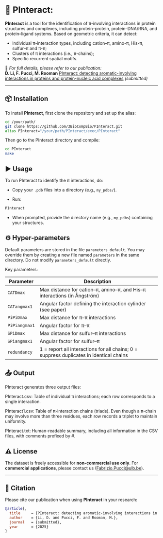 
# 🧬 PInteract: 

**PInteract** is a tool for the identification of π-involving interactions in protein structures and complexes, including protein–protein, protein–DNA/RNA, and protein–ligand systems. Based on geometric criteria, it can detect:
- Individual π-interaction types, including cation–π, amino-π, His-π, sulfur–π and π-π;
- Clusters of π interactions (i.e., π-chains);
- Specific recurrent spatial motifs.


📄 _For full details, please refer to our publication:_  
**D. Li, F. Pucci, M. Rooman** [PInteract: detecting aromatic-involving interactions in proteins and protein-nucleic acid complexes](https://www.google.com/) _(submitted)_

---

## 📦 Installation

To install **PInteract**, first clone the repository and set up the alias:

```bash
cd /your/path/
git clone https://github.com/3BioCompBio/PInteract.git 
alias PInteract="/your/path/PInteract/exec/PInteract"
```

Then go to the PInteract directory and compile:

```bash
cd PInteract
make
```

## ▶️ Usage

To run PInteract to identify the π interactions, do:

* Copy your `.pdb` files into a directory (e.g., `my_pdbs/`).

* Run:
```bash
PInteract
```

* When prompted, provide the directory name (e.g., `my_pdbs`) containing your structures.

## ⚙️ Hyper-parameters
Default parameters are stored in the file `parameters_default`. You may override them by creating a new file named `parameters` in the same directory. Do not modify `parameters_default` directly.

Key parameters:

| Parameter     | Description                                                                                |
| ------------- | ------------------------------------------------------------------------------------------ |
| `CATDmax`     | Max distance for cation–π, amino–π, and His–π interactions (in Ångström) |
| `CATangmax1`  | Angular factor defining the interaction cylinder (see paper)                               |
| `PiPiDmax`    | Max distance for π–π interactions                                              |
| `PiPiangmax1` | Angular factor for π–π                                                         |
| `SPiDmax`     | Max distance for sulfur–π interactions                                               |
| `SPiangmax1`  | Angular factor for sulfur–π                                                          |
| `redundancy`  | 1 = report all interactions for all chains; 0 = suppress duplicates in identical chains    |

## 📤 Output
PInteract generates three output files:

PInteract.csv: Table of individual π interactions; each row corresponds to a single interaction.

PInteract1.csv: Table of π-interaction chains (triads). Even though a π-chain may involve more than three residues, each row records a triplet to maintain uniformity.

PInteract.txt: Human-readable summary, including all information in the CSV files, with comments prefixed by \#.


## ⚠️ License

The dataset is freely accessible for **non-commercial use only**. For **commercial applications**, please contact us (Fabrizio.Pucci@ulb.be).

---

## 🔗 Citation

Please cite our publication when using **PInteract** in your research:

```bibtex
@article{,
  title     = {PInteract: detecting aromatic-involving interactions in proteins and protein-nucleic acid complexes},
  author    = {Li, D. and Pucci, F. and Rooman, M.},
  journal   = {submitted},
  year      = {2025}
}
